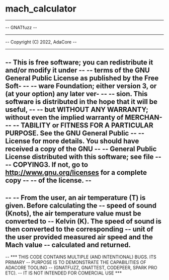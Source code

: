 # mach_calculator

------------------------------------------------------------------------------
--                                 GNATfuzz                                 --
--                                                                          --
--                     Copyright (C) 2022, AdaCore                          --
--                                                                          --
-- This is free software;  you can redistribute it  and/or modify it  under --
-- terms of the  GNU General Public License as published  by the Free Soft- --
-- ware  Foundation;  either version 3,  or (at your option) any later ver- --
-- sion.  This software is distributed in the hope  that it will be useful, --
-- but WITHOUT ANY WARRANTY;  without even the implied warranty of MERCHAN- --
-- TABILITY or FITNESS FOR A PARTICULAR PURPOSE. See the GNU General Public --
-- License for  more details.  You should have  received  a copy of the GNU --
-- General  Public  License  distributed  with  this  software;   see  file --
-- COPYING3.  If not, go to http://www.gnu.org/licenses for a complete copy --
-- of the license.                                                          --
------------------------------------------------------------------------------
--
--  From the user, an air temperature (T) is given. Before calculating the
--  speed of sound (Knots), the air temperature value must be converted to
--  Kelvin (K). The speed of sound is then converted to the corresponding
--  unit of the user provided measured air speed and the Mach value
--  calculated and returned.
--
--  *** THIS CODE CONTAINS MULTIPLE (AND INTENTIONAL) BUGS. ITS PRIMARY
--      PURPOSE IS TO DEMONSTRATE THE CAPABILITIES OF ADACORE TOOLING
--      (GNATFUZZ, GNATTEST, CODEPEER, SPARK PRO ETC).
--      IT IS NOT INTENDED FOR COMERCIAL USE ***

